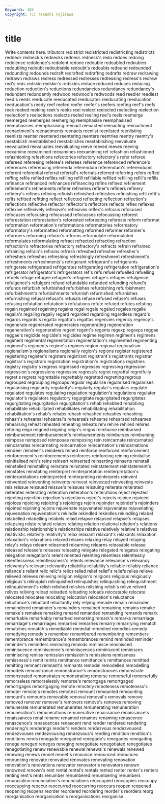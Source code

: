 ```yaml
---
Keywords: 105 
Copyright: (C) Takeshi Fujisawa
---
```


# title

Write contents here.
tributors redistrict redistricted redistricting redistricts
redneck redneck's rednecks redness redness's redo redoes redoing redolence redolence's
redolent redone redouble redoubled redoubles redoubling redoubt redoubtable redoubt's redoubts
redound redounded redounding redounds redraft redrafted redrafting redrafts redraw redrawing
redrawn redraws redress redressed redresses redressing redress's redrew red's reds
redskin redskin's redskins reduce reduced reduces reducing reduction reduction's reductions
redundancies redundancy redundancy's redundant redundantly redwood redwood's redwoods reed reedier
reediest reed's reeds reeducate reeducated reeducates reeducating reeducation reeducation's reedy
reef reefed reefer reefer's reefers reefing reef's reefs reek reeked
reeking reek's reeks reel reelect reelected reelecting reelection reelection's reelections
reelects reeled reeling reel's reels reemerge reemerged reemerges reemerging reemphasise
reemphasised reemphasises reemphasising reenact reenacted reenacting reenactment reenactment's reenactments reenacts
reenlist reenlisted reenlisting reenlists reenter reentered reentering reenters reentries reentry
reentry's reestablish reestablished reestablishes reestablishing reevaluate reevaluated reevaluates reevaluating reeve
reeved reeves reeving reexamine reexamined reexamines reexamining ref refashion refashioned
refashioning refashions refectories refectory refectory's refer referee refereed refereeing referee's
referees reference referenced reference's references referencing referenda referendum referendum's referendums
referent referential referral referral's referrals referred referring refers reffed reffing
refile refiled refiles refiling refill refillable refilled refilling refill's refills
refinance refinanced refinances refinancing refine refined refinement refinement's refinements refiner
refineries refiner's refiners refinery refinery's refines refining refinish refinished refinishes
refinishing refit refit's refits refitted refitting reflect reflected reflecting reflection
reflection's reflections reflective reflector reflector's reflectors reflects reflex reflexes reflexive
reflexively reflexive's reflexives reflex's refocus refocused refocuses refocusing refocussed refocusses
refocussing reforest reforestation reforestation's reforested reforesting reforests reform reformat reformation
reformation's reformations reformatories reformatory reformatory's reformatted reformatting reformed reformer reformer's
reformers reforming reform's reforms reformulate reformulated reformulates reformulating refract refracted
refracting refraction refraction's refractories refractory refractory's refracts refrain refrained refraining
refrain's refrains refresh refreshed refresher refresher's refreshers refreshes refreshing refreshingly
refreshment refreshment's refreshments refreshments's refrigerant refrigerant's refrigerants refrigerate refrigerated refrigerates
refrigerating refrigeration refrigeration's refrigerator refrigerator's refrigerators ref's refs refuel refuelled
refuelling refuels refuge refugee refugee's refugees refuge's refuges refulgence refulgence's
refulgent refund refundable refunded refunding refund's refunds refurbish refurbished refurbishes
refurbishing refurbishment refurbishment's refurbishments refurnish refurnished refurnishes refurnishing refusal refusal's
refusals refuse refused refuse's refuses refusing refutation refutation's refutations refute
refuted refutes refuting regain regained regaining regains regal regale regaled
regales regalia regalia's regaling regally regard regarded regarding regardless regard's
regards regards's regatta regatta's regattas regencies regency regency's regenerate regenerated
regenerates regenerating regeneration regeneration's regenerative regent regent's regents regexp regexps
reggae reggae's regicide regicide's regicides regime regimen regimen's regimens regiment
regimental regimentation regimentation's regimented regimenting regiment's regiments regime's regimes region
regional regionalism regionalism's regionalisms regionally region's regions register registered registering
register's registers registrant registrant's registrants registrar registrar's registrars registration registration's
registrations registries registry registry's regress regressed regresses regressing regression regression's
regressions regressive regress's regret regretful regretfully regret's regrets regrettable regrettably
regretted regretting regroup regrouped regrouping regroups regular regularise regularised regularises
regularising regularity regularity's regularly regular's regulars regulate regulated regulates regulating
regulation regulation's regulations regulator regulator's regulators regulatory regurgitate regurgitated regurgitates
regurgitating regurgitation regurgitation's rehab rehabbed rehabbing rehabilitate rehabilitated rehabilitates rehabilitating
rehabilitation rehabilitation's rehab's rehabs rehash rehashed rehashes rehashing rehash's rehearsal
rehearsal's rehearsals rehearse rehearsed rehearses rehearsing reheat reheated reheating reheats
rehi rehire rehired rehires rehiring reign reigned reigning reign's reigns
reimburse reimbursed reimbursement reimbursement's reimbursements reimburses reimbursing reimpose reimposed reimposes
reimposing rein reincarnate reincarnated reincarnates reincarnating reincarnation reincarnation's reincarnations reindeer
reindeer's reindeers reined reinforce reinforced reinforcement reinforcement's reinforcements reinforces reinforcing
reining reinitialise reinitialised rein's reins reinsert reinserted reinserting reinserts reinstall
reinstalled reinstalling reinstate reinstated reinstatement reinstatement's reinstates reinstating reinterpret reinterpretation
reinterpretation's reinterpretations reinterpreted reinterpreting reinterprets reinvent reinvented reinventing reinvents reinvest
reinvested reinvesting reinvests reis reissue reissued reissue's reissues reissuing reiterate
reiterated reiterates reiterating reiteration reiteration's reiterations reject rejected rejecting rejection
rejection's rejections reject's rejects rejoice rejoiced rejoices rejoicing rejoicing's rejoicings
rejoin rejoinder rejoinder's rejoinders rejoined rejoining rejoins rejuvenate rejuvenated rejuvenates
rejuvenating rejuvenation rejuvenation's rekindle rekindled rekindles rekindling relabel relabelled relabelling
relabels relaid relapse relapsed relapse's relapses relapsing relate related relates
relating relation relational relation's relations relationship relationship's relationships relative relatively
relative's relatives relativistic relativity relativity's relax relaxant relaxant's relaxants relaxation
relaxation's relaxations relaxed relaxes relaxing relay relayed relaying relay's relays
relearn relearned relearning relearns releasable release released release's releases releasing
relegate relegated relegates relegating relegation relegation's relent relented relenting relentless
relentlessly relentlessness relentlessness's relents relevance relevance's relevancy relevancy's relevant relevantly
reliability reliability's reliable reliably reliance reliance's reliant relic relic's relics
relied relief relief's reliefs relies relieve relieved relieves relieving religion
religion's religions religious religiously religious's relinquish relinquished relinquishes relinquishing relinquishment
relinquishment's relish relished relishes relishing relish's relive relived relives reliving
reload reloaded reloading reloads relocatable relocate relocated relocates relocating relocation
relocation's reluctance reluctance's reluctant reluctantly rely relying remade remain remainder
remaindered remainder's remainders remained remaining remains remake remake's remakes remaking
remand remanded remanding remands remark remarkable remarkably remarked remarking remark's
remarks remarriage remarriage's remarriages remarried remarries remarry remarrying rematch rematches
rematch's remediable remedial remedied remedies remedy remedying remedy's remember remembered
remembering remembers remembrance remembrance's remembrances remind reminded reminder reminder's reminders
reminding reminds reminisce reminisced reminiscence reminiscence's reminiscences reminiscent reminisces reminiscing
remiss remission remission's remissions remissness remissness's remit remits remittance remittance's
remittances remitted remitting remnant remnant's remnants remodel remodelled remodelling remodels
remonstrance remonstrance's remonstrances remonstrate remonstrated remonstrates remonstrating remorse remorseful remorsefully
remorseless remorselessly remorse's remortgage remortgaged remortgages remortgaging remote remotely remoteness
remoteness's remoter remote's remotes remotest remount remounted remounting remount's remounts
removable removal removal's removals remove removed remover remover's removers remove's
removes removing remunerate remunerated remunerates remunerating remuneration remuneration's remunerations remunerative
renaissance renaissance's renaissances renal rename renamed renames renaming renascence renascence's
renascences renascent rend render rendered rendering rendering's renderings render's renders
rendezvous rendezvoused rendezvouses rendezvousing rendezvous's rending rendition rendition's renditions rends
renegade renegaded renegade's renegades renegading renege reneged reneges reneging renegotiate
renegotiated renegotiates renegotiating renew renewable renewal renewal's renewals renewed renewing
renews rennet rennet's renounce renounced renounces renouncing renovate renovated renovates
renovating renovation renovation's renovations renovator renovator's renovators renown renowned renown's
rent rental rental's rentals rented renter renter's renters renting rent's
rents renumber renumbered renumbering renumbers renunciation renunciation's renunciations reoccupied reoccupies
reoccupy reoccupying reoccur reoccurred reoccurring reoccurs reopen reopened reopening reopens
reorder reordered reordering reorder's reorders reorg reorganisation reorganisation's reorganisations reorganise
